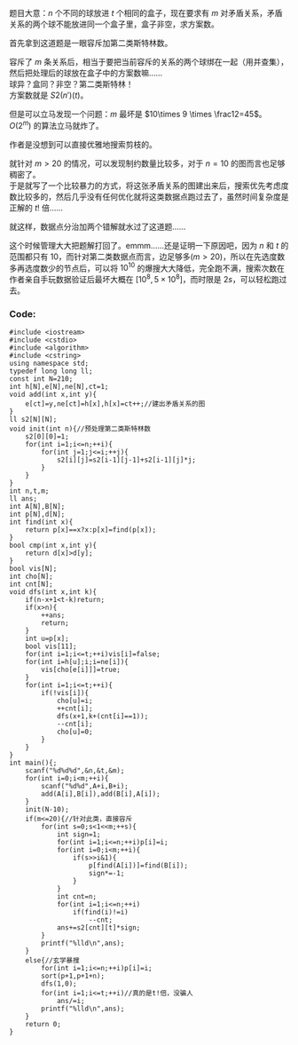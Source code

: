 题目大意：$n$ 个不同的球放进 $t$ 个相同的盒子，现在要求有 $m$ 对矛盾关系，矛盾关系的两个球不能放进同一个盒子里，盒子非空，求方案数。

首先拿到这道题是一眼容斥加第二类斯特林数。

容斥了 $m$ 条关系后，相当于要把当前容斥的关系的两个球绑在一起（用并查集），然后把处理后的球放在盒子中的方案数嘛……  
球异？盒同？非空？第二类斯特林！  
方案数就是 $S2(n')(t)$。

但是可以立马发现一个问题：$m$ 最坏是 $10\times 9 \times \frac12=45$。   
$O(2^m)$ 的算法立马就炸了。

作者是没想到可以直接优雅地搜索剪枝的。

就针对 $m > 20$ 的情况，可以发现制约数量比较多，对于 $n=10$ 的图而言也足够稠密了。  
于是就写了一个比较暴力的方式，将这张矛盾关系的图建出来后，搜索优先考虑度数比较多的，然后几乎没有任何优化就将这类数据点跑过去了，虽然时间复杂度是正解的 $t!$ 倍……

就这样，数据点分治加两个错解就水过了这道题……

这个时候管理大大把题解打回了。emmm……还是证明一下原因吧，因为 $n$ 和 $t$ 的范围都只有 $10$，而针对第二类数据点而言，边足够多($m > 20$)，所以在先选度数多再选度数少的节点后，可以将 $10^{10}$ 的爆搜大大降低，完全跑不满，搜索次数在作者亲自手玩数据验证后最坏大概在 $[10^8,5\times 10^8]$，而时限是 $2s$，可以轻松跑过去。

### Code:
```
#include <iostream>
#include <cstdio>
#include <algorithm>
#include <cstring>
using namespace std;
typedef long long ll;
const int N=210;
int h[N],e[N],ne[N],ct=1;
void add(int x,int y){
	e[ct]=y,ne[ct]=h[x],h[x]=ct++;//建出矛盾关系的图
}
ll s2[N][N];
void init(int n){//预处理第二类斯特林数
	s2[0][0]=1;
	for(int i=1;i<=n;++i){
		for(int j=1;j<=i;++j){
			s2[i][j]=s2[i-1][j-1]+s2[i-1][j]*j;
		}
	}
}
int n,t,m;
ll ans;
int A[N],B[N];
int p[N],d[N];
int find(int x){
	return p[x]==x?x:p[x]=find(p[x]);
}
bool cmp(int x,int y){
	return d[x]>d[y];
}
bool vis[N];
int cho[N];
int cnt[N];
void dfs(int x,int k){
	if(n-x+1<t-k)return;
	if(x>n){
		++ans;
		return;
	}
	int u=p[x];
	bool vis[11];
	for(int i=1;i<=t;++i)vis[i]=false;
	for(int i=h[u];i;i=ne[i]){
		vis[cho[e[i]]]=true;
	}
	for(int i=1;i<=t;++i){
		if(!vis[i]){
			cho[u]=i;
			++cnt[i];
			dfs(x+1,k+(cnt[i]==1));
			--cnt[i];
			cho[u]=0;
		}
	}
}
int main(){;
	scanf("%d%d%d",&n,&t,&m);
	for(int i=0;i<m;++i){
		scanf("%d%d",A+i,B+i);
		add(A[i],B[i]),add(B[i],A[i]);
	}
	init(N-10);
	if(m<=20){//针对此类，直接容斥
		for(int s=0;s<1<<m;++s){
			int sign=1;
			for(int i=1;i<=n;++i)p[i]=i;
			for(int i=0;i<m;++i){
				if(s>>i&1){
					p[find(A[i])]=find(B[i]);
					sign*=-1;
				}
			}
			int cnt=n;
			for(int i=1;i<=n;++i)
				if(find(i)!=i)
					--cnt;
			ans+=s2[cnt][t]*sign;
		}
		printf("%lld\n",ans);
	}
	else{//玄学暴搜
		for(int i=1;i<=n;++i)p[i]=i;
		sort(p+1,p+1+n);
		dfs(1,0);
		for(int i=1;i<=t;++i)//真的是t!倍，没骗人
			ans/=i;
		printf("%lld\n",ans);
	}
	return 0;
}
```